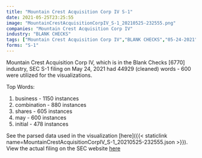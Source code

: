 ```yaml
---
title: "Mountain Crest Acquisition Corp IV S-1"
date: 2021-05-25T23:25:55
image: "MountainCrestAcquisitionCorpIV_S-1_20210525-232555.png"
companies: "Mountain Crest Acquisition Corp IV"
industry: "BLANK CHECKS"
tags: ["Mountain Crest Acquisition Corp IV","BLANK CHECKS","05-24-2021","S-1"]
forms: "S-1"
---
```

Mountain Crest Acquisition Corp IV, which is in the Blank Checks [6770] industry, SEC S-1 filing on May 24, 2021 had 44929 (cleaned) words - 600 were utilized for the visualizations.

Top Words:
1. business - 1150 instances
2. combination - 880 instances
3. shares - 605 instances
4. may - 600 instances
5. initial - 478 instances


See the parsed data used in the visualization [here]({{< staticlink name=MountainCrestAcquisitionCorpIV_S-1_20210525-232555.json >}}).  
View the actual filing on the SEC website [here](https://www.sec.gov/Archives/edgar/data/1853774/0001104659-21-071369.txt)